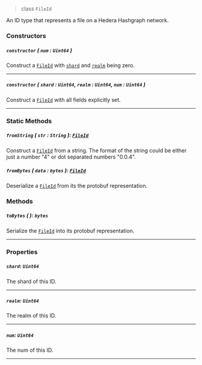 > class `FileId`

An ID type that represents a file on a Hedera Hashgraph network.

### Constructors

##### `constructor` ( `num` : `Uint64` )

Construct a [`FileId`](#) with [`shard`](#shard-uint64) and [`realm`](#realm-uint64) being zero.

---

##### `constructor` ( `shard` : `Uint64`, `realm` : `Uint64`, `num` : `Uint64` )

Construct a [`FileId`](#) with all fields explicitly set.

---

### Static Methods

##### `fromString` ( `str` : `String` ): [`FileId`](#fileid)

Construct a [`FileId`](#) from a string. The format of the string could be either just
a number "4" or dot separated numbers "0.0.4".

##### `fromBytes` ( `data` : `bytes` ): [`FileId`](#fileid)

Deserialize a [`FileId`](#) from its the protobuf representation.

### Methods

##### `toBytes` ( ): `bytes`

Serialize the [`FileId`](#) into its protobuf representation.

---

### Properties

##### `shard`: `Uint64`

The shard of this ID.

---

##### `realm`: `Uint64`

The realm of this ID.

---

##### `num`: `Uint64`

The num of this ID.

---

